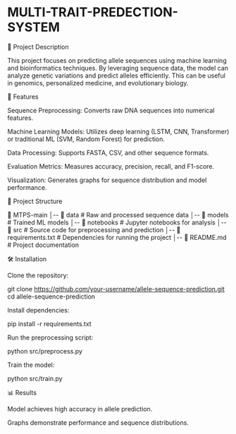 # MULTI-TRAIT-PREDECTION-SYSTEM
📌 Project Description

This project focuses on predicting allele sequences using machine learning and bioinformatics techniques. By leveraging sequence data, the model can analyze genetic variations and predict alleles efficiently. This can be useful in genomics, personalized medicine, and evolutionary biology.

🚀 Features

Sequence Preprocessing: Converts raw DNA sequences into numerical features.

Machine Learning Models: Utilizes deep learning (LSTM, CNN, Transformer) or traditional ML (SVM, Random Forest) for prediction.

Data Processing: Supports FASTA, CSV, and other sequence formats.

Evaluation Metrics: Measures accuracy, precision, recall, and F1-score.

Visualization: Generates graphs for sequence distribution and model performance.

📂 Project Structure

📁 MTPS-main
│-- 📂 data                # Raw and processed sequence data
│-- 📂 models              # Trained ML models
│-- 📂 notebooks           # Jupyter notebooks for analysis
│-- 📂 src                 # Source code for preprocessing and prediction
│-- 📜 requirements.txt    # Dependencies for running the project
│-- 📜 README.md           # Project documentation

🛠️ Installation

Clone the repository:

git clone https://github.com/your-username/allele-sequence-prediction.git
cd allele-sequence-prediction

Install dependencies:

pip install -r requirements.txt

Run the preprocessing script:

python src/preprocess.py

Train the model:

python src/train.py

📊 Results

Model achieves high accuracy in allele prediction.

Graphs demonstrate performance and sequence distributions.
